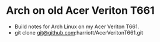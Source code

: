 # Arch on old Acer Veriton T661
- Build notes for Arch Linux on my Acer Veriton T661.
- git clone git@github.com:harriott/AcerVeritonT661.git
